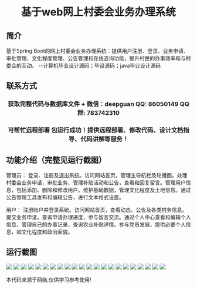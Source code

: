 <p><h1 align="center">基于web网上村委会业务办理系统</h1></p>

## 简介
基于Spring Boot的网上村委会业务办理系统：提供用户注册、登录、业务申请、审批管理、文化程度管理、公告管理和在线咨询功能，提升村民的办事效率和与村委会的互动。    --计算机毕业设计源码；毕设源码；java毕业设计源码


## 联系方式
<p><h3 align="center">获取完整代码与数据库文件 + 微信：deepguan QQ: 86050149 QQ群: 783742310</h3></p>
<p><h3 align="center">可帮忙远程部署 包运行成功！提供远程部署、修改代码、设计文档指导、代码讲解等服务！</h3></p>

## 功能介绍（完整见运行截图）
管理员： 登录、注册及退出系统。访问网站首页，管理主导航栏及轮播图。处理村委会业务申请，审批业务，管理补贴活动和公告，查看和回复留言。管理用户信息，包括添加、删除和修改用户。维护基础数据，管理文化程度及土地信息。通过公告管理工具发布和编辑公告，进行文本格式设置。

用户： 注册账户并登录系统。访问网站首页，查看动态、公告及各类村务信息。提交业务申请，查询申请办理进度，参与留言交流。通过个人中心查看和编辑个人信息，管理自己的办事记录，查询农业补贴详情。参与党员发展，提供必要个人信息，如文化程度和政治面貌。


## 运行截图
![](img/001.jpg)
![](img/002.jpg)
![](img/003.jpg)
![](img/004.jpg)
![](img/005.jpg)
![](img/006.jpg)
![](img/007.jpg)
![](img/008.jpg)
![](img/009.jpg)
![](img/010.jpg)
![](img/011.jpg)
![](img/012.jpg)
![](img/013.jpg)
![](img/014.jpg)
![](img/015.jpg)
![](img/016.jpg)
![](img/017.jpg)
![](img/018.jpg)
![](img/019.jpg)
![](img/020.jpg)
![](img/021.jpg)
![](img/022.jpg)

<p>本代码来源于网络,仅供学习参考使用!</p>
